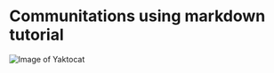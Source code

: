 # Communitations using markdown tutorial

![Image of Yaktocat](https://octodex.github.com/images/yaktocat.png)
